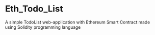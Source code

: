 # Eth_Todo_List

A simple TodoList web-application with Ethereum Smart Contract made using Solidity programming language
